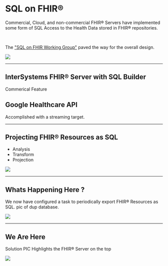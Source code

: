 # SQL on FHIR®<!-- .element: class="r-fit-text" -->
<!-- .slide: data-background="#FF9966" -->

Commercial, Cloud, and non-commercial FHIR® Servers have implemented some form of SQL Access to the Health Data stored in FHIR® repositories.

</br>

The ["SQL on FHIR Working Group"](https://confluence.hl7.org/display/FHIR/2023+-+09+SQL-on-FHIR) paved the way for the overall design.

 <img src="{{asset_folder}}/sqlonfhir.png" />

---

<!-- .slide: data-background="#FF9966" -->
## InterSystems FHIR® Server with SQL Builder

Commerical Feature

## Google Healthcare API

Accomplished with a streaming target.



---
<!-- .slide: data-background="#FF9966" -->
## Projecting FHIR® Resources as SQL

- Analysis
- Transform
- Projection

 <img src="{{asset_folder}}/pholder.png" />

---
<!-- .slide: data-background="#FF9966" -->
## Whats Happening Here ?

We now have configured a task to periodically export FHIR® Resources as SQL.
pic of dup database.

 <img src="{{asset_folder}}/pholder.png" />



 ---
<!-- .slide: data-background="#FF9966" -->
## We Are Here

Solution PIC Highlights the FHIR® Server on the top

 <img src="{{asset_folder}}/pholder.png" />

 